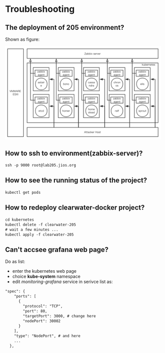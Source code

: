 # Troubleshooting

## The deployment of 205 environment?
Shown as figure:

![environment](./img/environment.png)

## How to ssh to environment(zabbix-server)?
```
ssh -p 9000 root@lab205.jios.org
```

## How to see the running status of the project?
```
kubectl get pods
```

## How to redeploy clearwater-docker project?
```
cd kubernetes
kubectl delete -f clearwater-205
# wait a few minutes ...
kubectl apply -f clearwater-205
```

## Can't accsee grafana web page?
Do as list:
- enter the kubernetes web page
- choice **kube-system** namespace
- edit *monitoring-grafana* service in serivce list as:
```
"spec": {
    "ports": [
      {
        "protocol": "TCP",
        "port": 80,
        "targetPort": 3000, # change here
        "nodePort": 30002
      }
    ],
    "type": "NodePort", # and here
    ...
  },
```